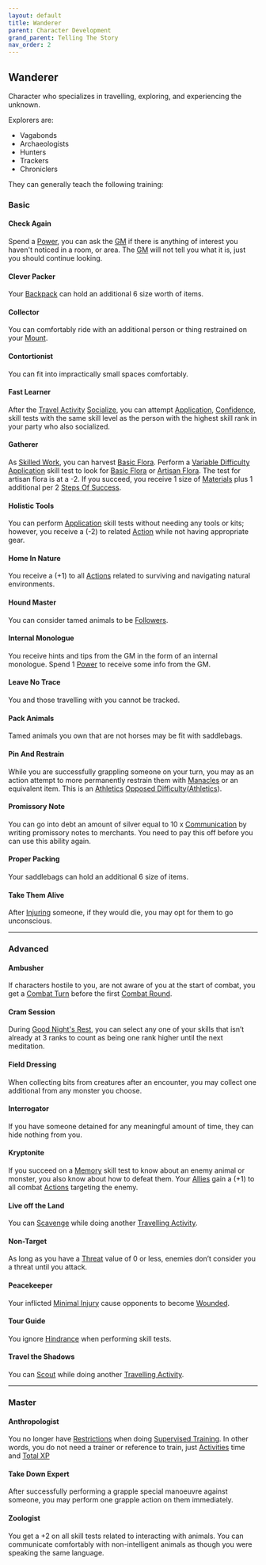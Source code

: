 ```yaml
---
layout: default
title: Wanderer
parent: Character Development
grand_parent: Telling The Story
nav_order: 2
---
```

## Wanderer
Character who specializes in travelling, exploring, and experiencing the unknown.

Explorers are:
* Vagabonds
* Archaeologists
* Hunters
* Trackers
* Chroniclers

They can generally teach the following training:

### Basic

#### Check Again
Spend a [Power](Stats#Power), you can ask the [GM](How-To-Play#GM) if there is anything of interest you haven't noticed in a room, or area. The [GM](How-To-Play#GM) will not tell you what it is, just you should continue looking.

#### Clever Packer
Your [Backpack](Storage#Backpack) can hold an additional 6 size worth of items.

#### Collector
You can comfortably ride with an additional person or thing restrained on your [Mount](Mounts).

#### Contortionist
You can fit into impractically small spaces comfortably.

#### Fast Learner
After the [Travel Activity](Activities#Travel%20Activity) [Socialize](Activities#Socialize), you can attempt [Application](Intelligence#Application), [Confidence](Communication#Confidence), skill tests with the same skill level as the person with the highest skill rank in your party who also socialized. 

#### Gatherer
As [Skilled Work](Activities#Skilled%20Work), you can harvest [Basic Flora](Flora#Basic%20Flora). Perform a [Variable Difficulty](Skills#Variable%20Difficulty) [Application](Intelligence#Application) skill test to look for [Basic Flora](Flora#Basic%20Flora) or [Artisan Flora](Flora#Artisan%20Flora). The test for artisan flora is at a -2. If you succeed, you receive 1 size of [Materials](Materials) plus 1 additional per 2 [Steps Of Success](Skills#Step%20Of%20Success).

#### Holistic Tools
You can perform [Application](Intelligence#Application) skill tests without needing any tools or kits; however, you receive a (-2) to related [Action](Terminology#Action) while not having appropriate gear.

#### Home In Nature
You receive a (+1) to all [Actions](Terminology#Action) related to surviving and navigating natural environments.

#### Hound Master
You can consider tamed animals to be [Followers](Terminology#Follower).

#### Internal Monologue
You receive hints and tips from the GM in the form of an internal monologue. Spend 1 [Power](Stats#Power) to receive some info from the GM.

#### Leave No Trace
You and those travelling with you cannot be tracked.

#### Pack Animals
Tamed animals you own that are not horses may be fit with saddlebags.

#### Pin And Restrain
While you are successfully grappling someone on your turn, you may as an action attempt to more permanently restrain them with [Manacles](Example-Gear#Manacles) or an equivalent item. This is an [Athletics](Strength#Athletics) [Opposed Difficulty](Skills#Opposed%20Difficulty)([Athletics](Strength#Athletics)).

#### Promissory Note
You can go into debt an amount of silver equal to 10 x [Communication](Communication) by writing promissory notes to merchants. You need to pay this off before you can use this ability again.
#### Proper Packing
Your saddlebags can hold an additional 6 size of items.

#### Take Them Alive
After [Injuring](Injury) someone, if they would die, you may opt for them to go unconscious.


---

### Advanced

#### Ambusher
If characters hostile to you, are not aware of you at the start of combat, you get a [Combat Turn](Terminology#Combat%20Turn) before the first [Combat Round](Terminology#Combat%20Round).

#### Cram Session
During [Good Night's Rest](Activities#Good%20Night's%20Rest), you can select any one of your skills that isn’t already at 3 ranks to count as being one rank higher until the next meditation.

#### Field Dressing
When collecting bits from creatures after an encounter, you may collect one additional from any monster you choose.

#### Interrogator
If you have someone detained for any meaningful amount of time, they can hide nothing from you.

#### Kryptonite
If you succeed on a [Memory](Intelligence#Memory) skill test to know about an enemy animal or monster, you also know about how to defeat them. Your [Allies](Terminology#Ally) gain a (+1) to all combat [Actions](Terminology#Action) targeting the enemy.

#### Live off the Land
You can [Scavenge](Activities#Scavenge) while doing another [Travelling Activity](Activities#Travelling%20Activity).

#### Non-Target
As long as you have a [Threat](Stats#Threat) value of 0 or less, enemies don’t consider you a threat until you attack.
#### Peacekeeper
Your inflicted [Minimal Injury](Injury#Minimal%20Injury) cause opponents to become [Wounded](Injury#Wounded).

#### Tour Guide
You ignore [Hindrance](Skills#Aid%20and%20Hindrance) when performing skill tests.

#### Travel the Shadows
You can [Scout](Activities#Scout) while doing another [Travelling Activity](Activities#Travelling%20Activity).



---

### Master

#### Anthropologist
You no longer have [Restrictions](Character-Development#Restrictions) when doing [Supervised Training](Activities#Supervised%20Learning). In other words, you do not need a trainer or reference to train, just [Activities](Activities) time and [Total XP](Stats#Total%20XP)
#### Take Down Expert
After successfully performing a grapple special manoeuvre against someone, you may perform one grapple action on them immediately.

#### Zoologist
You get a +2 on all skill tests related to interacting with animals. You can communicate comfortably with non-intelligent animals as though you were speaking the same language.


